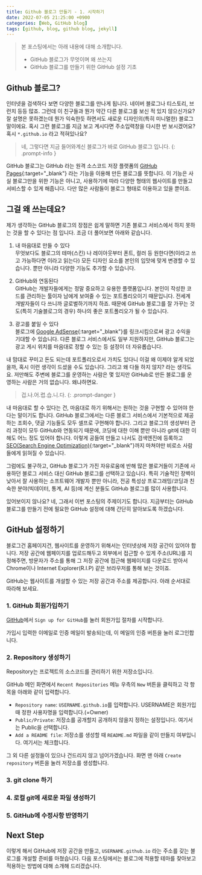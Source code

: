 ```yaml
---
title: Github 블로그 만들기 - 1. 시작하기
date: 2022-07-05 21:25:00 +0900
categories: [Web, GitHub blog]
tags: [github, blog, github blog, jekyll]
---
```


> 본 포스팅에서는 아래 내용에 대해 소개합니다.
> - GitHub 블로그가 무엇이며 왜 쓰는지
> - GitHub 블로그를 만들기 위한 GitHub 설정 기초 

## Github 블로그?
인터넷을 검색하다 보면 다양한 블로그를 만나게 됩니다. 네이버 블로그나 티스토리, 브런치 등등 많죠. 그런데 이 친구들과 뭔가 약간 다른 블로그를 보신 적 있지 않으신가요? 잘 설명은 못하겠는데 뭔가 익숙한듯 하면서도 새로운 디자인의(특히 미니멀한) 블로그 말이에요. 혹시 그런 블로그를 지금 보고 계시다면 주소입력창을 다시한 번 보시겠어요? 혹시 `*.github.io` 라고 적혀있나요?

> 네, 그렇다면 지금 들어와계신 블로그가 바로 GitHub 블로그 입니다.
{: .prompt-info }

GitHub 블로그는 GitHub 라는 원격 소스코드 저장 플랫폼의 [GitHub Pages](https://pages.github.com/){:target="_blank"} 라는 기능을 이용해 만든 블로그를 뜻합니다. 이 기능은 사실 블로그만을 위한 기능은 아니고, 사용하기에 따라 다양한 형태의 웹사이트를 만들고 서비스할 수 있게 해줍니다. 다만 많은 사람들이 블로그 형태로 이용하고 있을 뿐이죠.

## 그걸 왜 쓰는데요?
제가 생각하는 GitHub 블로그의 장점은 쉽게 말하면 기존 블로그 서비스에서 하지 못하는 것을 할 수 있다는 점 입니다. 조금 더 풀어보면 아래와 같습니다.
1. 내 마음대로 만들 수 있다
<br>무엇보다도 블로그의 테마(스킨) 나 레이아웃부터 폰트, 컬러 등 원한다면(이라고 쓰고 가능하다면 이라고 읽는다) 모든 디자인 요소를 본인의 입맛에 맞게 변경할 수 있습니다. 뿐만 아니라 다양한 기능도 추가할 수 있습니다.

2. GitHub와 연동된다
<br>GitHub는 개발자들에게는 정말 중요하고 유용한 플랫폼입니다. 본인이 작성한 코드를 관리하는 툴이자 남에게 보여줄 수 있는 포트폴리오이기 때문입니다. 전세계 개발자들이 다 쓰니까 글로벌하기까지 하죠. 때문에 GitHub 블로그를 잘 가꾸는 것도(특히 기술블로그의 경우) 하나의 좋은 포트폴리오가 될 수 있습니다.

3. 광고를 붙일 수 있다
<br>블로그에 [Google AdSense](https://www.google.com/adsense/start/){:target="_blank"}를 링크시킴으로써 광고 수익을 기대할 수 있습니다. 다른 블로그 서비스에서도 일부 지원하지만, GitHub 블로그는 광고 게시 위치를 마음대로 정할 수 있는 등 설정이 더 자유롭습니다.

내 맘대로 꾸미고 돈도 되는데 포트폴리오로서 가치도 있다니 이걸 왜 이제야 알게 되었을까, 혹시 이런 생각이 드셨을 수도 있습니다. 그리고 왜 다들 하지 않지? 라는 생각도요. 저만해도 주변에 블로그를 운영하는 사람은 몇 있지만 GitHub로 만든 블로그를 운영하는 사람은 거의 없습니다. 왜냐하면요.

> 겁.나.어.렵.습.니.다.
{: .prompt-danger }

내 마음대로 할 수 있다는 건, 마음대로 하기 위해서는 원하는 것을 구현할 수 있어야 한다는 말이기도 합니다. GitHub 블로그에서는 다른 블로그 서비스에서 기본적으로 제공하는 조회수, 댓글 기능들도 모두 셀프로 구현해야 합니다. 그리고 블로그의 생성부터 관리 과정이 모두 GitHub와 연동되기 때문에, 코딩에 대한 이해 뿐만 아니라 git에 대한 이해도 어느 정도 있어야 합니다. 이렇게 공들여 만들고 나서도 검색엔진에 등록하고 [SEO(Search Engine Optimization)](https://ko.wikipedia.org/wiki/%EA%B2%80%EC%83%89_%EC%97%94%EC%A7%84_%EC%B5%9C%EC%A0%81%ED%99%94){:target="_blank"}까지 마쳐야만 비로소 사람들에게 읽혀질 수 있습니다.

그럼에도 불구하고, GitHub 블로그가 가진 자유로움에 반해 많은 블로거들이 기존에 사용하던 블로그 서비스 대신 GitHub 블로그를 선택하고 있습니다. 특히 기술적인 장벽이 낮아서 잘 사용하는 소프트웨어 개발자 뿐만 아니라, 전공 특성상 프로그래밍/코딩과 친숙한 분야(빅데이터, 통계, AI 등)에 계신 분들도 GitHub 블로그를 많이 사용합니다.

있어보이지 않나요? 네, 그래서 이번 포스팅의 주제이기도 합니다. 지금부터는 GitHub 블로그를 만들기 전에 필요한 GitHub 설정에 대해 간단히 알아보도록 하겠습니다.

## GitHub 설정하기
블로그건 홈페이지건, 웹사이트를 운영하기 위해서는 인터넷상에 저장 공간이 있어야 합니다. 저장 공간에 웹페이지를 업로드해두고 외부에서 접근할 수 있게 주소(URL)를 지정해주면, 방문자가 주소를 통해 그 저장 공간에 접근해 웹페이지를 다운로드 받아서 Chrome이나 Internet Explorer(R.I.P) 같은 브라우저를 통해 보는 것이죠. 

GitHub는 웹사이트를 개설할 수 있는 저장 공간과 주소를 제공합니다. 아래 순서대로 따라해 보세요.

### 1. GitHub 회원가입하기
[GitHub](https://github.com/)에서 `Sign up for GitHub`를 눌러 회원가입 절차를 시작합니다.

가입시 입력한 이메일로 인증 메일이 발송되는데, 이 메일의 인증 버튼을 눌러 로그인합니다.

### 2. Repository 생성하기
Repository는 프로젝트의 소스코드를 관리하기 위한 저장소입니다.

GitHub 메인 화면에서 `Recent Repositories` 메뉴 우측의 `New` 버튼을 클릭하고 각 항목을 아래와 같이 입력합니다.
- `Repository name`: `USERNAME.github.io`를 입력합니다. USERNAME은 회원가입때 정한 사용자명을 입력합니다.(=Owner)
- `Public/Private`: 저장소를 공개할지 공개하지 않을지 정하는 설정입니다. 여기서는 Public을 선택합니다. 
- `Add a README file`: 저장소를 생성할 때 `README.md` 파일을 같이 만들지 여부입니다. 여기서는 체크합니다.

그 외 다른 설정들이 있으나 건드리지 않고 넘어가겠습니다. 화면 맨 아래 `Create repository` 버튼을 눌러 저장소를 생성합니다.

### 3. git clone 하기


### 4. 로컬 git에 새로운 파일 생성하기


### 5. GitHub에 수정사항 반영하기

## Next Step
이렇게 해서 GitHub에 저장 공간을 만들고, `USERNAME.github.io` 라는 주소를 갖는 블로그를 개설할 준비를 마쳤습니다. 다음 포스팅에서는 블로그에 적용할 테마를 찾아보고 적용하는 방법에 대해 소개해 드리겠습니다.